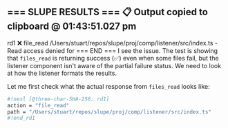 === SLUPE RESULTS ===
📋 Output copied to clipboard @ 01:43:51.027 pm
---------------------
rd1 ❌ file_read /Users/stuart/repos/slupe/proj/comp/listener/src/index.ts - Read access denied for
=== END ===
I see the issue. The test is showing that `files_read` is returning success (✅) even when some files fail, but the listener component isn't aware of the partial failure status. We need to look at how the listener formats the results.

Let me first check what the actual response from `files_read` looks like:

```sh nesl
#!nesl [@three-char-SHA-256: rd1]
action = "file_read"
path = "/Users/stuart/repos/slupe/proj/comp/listener/src/index.ts"
#!end_rd1
```